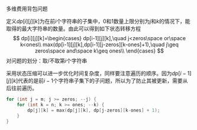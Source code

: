 多维费用背包问题

定义$dp[i][j][k]$为在前$i$个字符串的子集中，$0$和$1$数量上限分别为$j$和$k$的情况下，能取得的最大字符串的数量。由此可以得到如下状态转移方程
$$
dp[i][j][k]=\begin{cases}
dp[i-1][j][k],\quad j<zeros\space or\space k<ones\\
max(dp[i-1][j][k],dp[i-1][j-zeros][k-ones]+1),\quad j\geq zeros\space and\space k\geq ones\\
\end{cases}
$$
对问题的划分：取/不取第$i$个字符串

采用状态压缩可以进一步优化时间复杂度，同样要注意遍历的顺序。因为$dp[i-1][j][k]$代表的是前$i-1$个字符串子集下的子问题，所以为了防止其被更新，需要从后往前遍历。

```cpp
for (int j = m; j >= zeros; --j) {
    for (int k = n; k >= ones; --k) {
        dp[j][k] = max(dp[j][k], dp[j-zeros][k-ones] + 1);
    }
}
```

